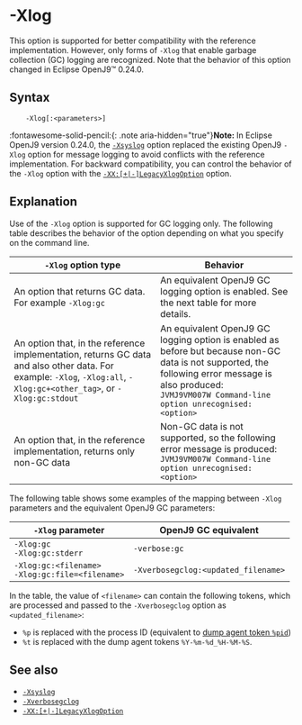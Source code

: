 <!--
* Copyright (c) 2017, 2025 IBM Corp. and others
*
* This program and the accompanying materials are made
* available under the terms of the Eclipse Public License 2.0
* which accompanies this distribution and is available at
* https://www.eclipse.org/legal/epl-2.0/ or the Apache
* License, Version 2.0 which accompanies this distribution and
* is available at https://www.apache.org/licenses/LICENSE-2.0.
*
* This Source Code may also be made available under the
* following Secondary Licenses when the conditions for such
* availability set forth in the Eclipse Public License, v. 2.0
* are satisfied: GNU General Public License, version 2 with
* the GNU Classpath Exception [1] and GNU General Public
* License, version 2 with the OpenJDK Assembly Exception [2].
*
* [1] https://www.gnu.org/software/classpath/license.html
* [2] https://openjdk.org/legal/assembly-exception.html
*
* SPDX-License-Identifier: EPL-2.0 OR Apache-2.0 OR GPL-2.0-only WITH Classpath-exception-2.0 OR GPL-2.0-only WITH OpenJDK-assembly-exception-1.0
-->

# -Xlog

This option is supported for better compatibility with the reference implementation. However, only forms of `-Xlog` that enable garbage collection (GC) logging are recognized. Note that the behavior of this option changed in Eclipse OpenJ9&trade; 0.24.0.

## Syntax

        -Xlog[:<parameters>]

:fontawesome-solid-pencil:{: .note aria-hidden="true"}**Note:** In Eclipse OpenJ9 version 0.24.0, the [`-Xsyslog`](xsyslog.md) option replaced the existing OpenJ9 `-Xlog` option for message logging to avoid conflicts with the reference implementation. For backward compatibility, you can control the behavior of the `-Xlog` option with the [`-XX:[+|-]LegacyXlogOption`](xxlegacyxlogoption.md) option.


## Explanation

Use of the `-Xlog` option is supported for GC logging only. The following table describes the behavior of the option depending on what you specify on the command line.

| `-Xlog` option type         | Behavior                                    |
|-------------------------|--------------------------------------------------|
| An option that returns GC data. For example `-Xlog:gc`                | An equivalent OpenJ9 GC logging option is enabled. See the next table for more details. |
| An option that, in the reference implementation, returns GC data and also other data. For example: `-Xlog`, `-Xlog:all`, `-Xlog:gc+<other_tag>`, or  `-Xlog:gc:stdout` | An equivalent OpenJ9 GC logging option is enabled as before but because non-GC data is not supported, the following error message is also produced: <br/> `JVMJ9VM007W Command-line option unrecognised: <option>`      |
| An option that, in the reference implementation, returns only non-GC data            | Non-GC data is not supported, so the following error message is produced: <br/> `JVMJ9VM007W Command-line option unrecognised: <option>` |   

The following table shows some examples of the mapping between `-Xlog` parameters and the equivalent OpenJ9 GC parameters:

| `-Xlog` parameter         | OpenJ9 GC equivalent                                 |
|-------------------------|--------------------------------------------------|
| `-Xlog:gc` <br/> `-Xlog:gc:stderr`                | `-verbose:gc` |
| `-Xlog:gc:<filename>` <br/> `-Xlog:gc:file=<filename>` | `-Xverbosegclog:<updated_filename>`      |


In the table, the value of `<filename>` can contain the following tokens, which are processed and passed to the `-Xverbosegclog` option as `<updated_filename>`:

- `%p` is replaced with the process ID (equivalent to [dump agent token `%pid`](xdump.md#dump-agent-tokens))
- `%t` is replaced with the dump agent tokens `%Y-%m-%d_%H-%M-%S`.


## See also

- [`-Xsyslog`](xsyslog.md)
- [`-Xverbosegclog`](xverbosegclog.md)
- [`-XX:[+|-]LegacyXlogOption`](xxlegacyxlogoption.md)


<!-- ==== END OF TOPIC ==== xlog.md ==== -->
